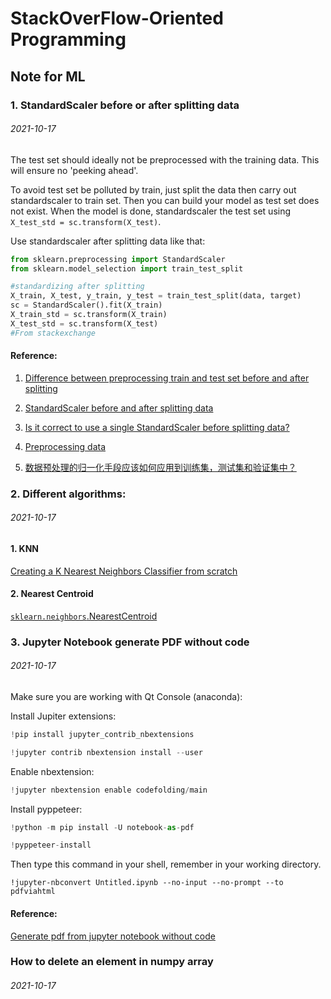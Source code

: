 # StackOverFlow-Oriented Programming

## Note for ML

### 1. StandardScaler before or after splitting data

###### 2021-10-17

The test set should ideally not be preprocessed with the training data. This will ensure no 'peeking ahead'. 

To avoid test set be polluted by train, just split the data then carry out standardscaler  to train set. Then you can build your model as test set does not exist. When the model is done, standardscaler the test set using ```X_test_std = sc.transform(X_test)```. 

Use standardscaler after splitting data like that:

```python
from sklearn.preprocessing import StandardScaler
from sklearn.model_selection import train_test_split

#standardizing after splitting
X_train, X_test, y_train, y_test = train_test_split(data, target)
sc = StandardScaler().fit(X_train)
X_train_std = sc.transform(X_train)
X_test_std = sc.transform(X_test)
#From stackexchange
```

#### Reference:

1. [Difference between preprocessing train and test set before and after splitting](https://stats.stackexchange.com/questions/267012/difference-between-preprocessing-train-and-test-set-before-and-after-splitting)

2. [StandardScaler before and after splitting data](https://datascience.stackexchange.com/questions/38395/standardscaler-before-and-after-splitting-data)

3. [Is it correct to use a single StandardScaler before splitting data?](https://stackoverflow.com/questions/63037248/is-it-correct-to-use-a-single-standardscaler-before-splitting-data)

4. [Preprocessing data](https://scikit-learn.org/stable/modules/preprocessing.html)

5. [数据预处理的归一化手段应该如何应用到训练集，测试集和验证集中？](https://www.zhihu.com/question/60490799)

   

### 2. Different algorithms:

###### 2021-10-17

#### 1. KNN

[Creating a K Nearest Neighbors Classifier from scratch](https://pythonprogramming.net/programming-k-nearest-neighbors-machine-learning-tutorial/)

#### 2. Nearest Centroid

[`sklearn.neighbors`.NearestCentroid](https://scikit-learn.org/stable/modules/generated/sklearn.neighbors.NearestCentroid.html#)



### 3. Jupyter Notebook generate PDF without code

###### 2021-10-17

Make sure you are working with Qt Console (anaconda):

Install Jupiter extensions:

```py
!pip install jupyter_contrib_nbextensions

!jupyter contrib nbextension install --user 
```

Enable nbextension:

```py
!jupyter nbextension enable codefolding/main
```

Install pyppeteer:

```py
!python -m pip install -U notebook-as-pdf

!pyppeteer-install
```
Then type this command in your shell, remember in your working directory.

```shell
!jupyter-nbconvert Untitled.ipynb --no-input --no-prompt --to pdfviahtml
```

#### Reference:

[Generate pdf from jupyter notebook without code](https://datascience.stackexchange.com/questions/77352/generate-pdf-from-jupyter-notebook-without-code)

### How to delete an element in numpy array

###### 2021-10-17









